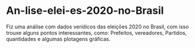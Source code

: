 # An-lise-elei-es-2020-no-Brasil
Fiz uma análise com dados verídicos das eleições 2020 no Brasil, com isso trouxe alguns pontos interessantes, como: Prefeitos, vereadores, Partidos, quantidades e algumas plotagens gráficas.
